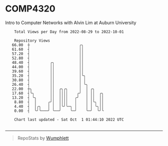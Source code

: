 # COMP4320
Intro to Computer Networks with Alvin Lim at Auburn University

```
    Total Views per Day from 2022-08-29 to 2022-10-01

    Repository Views
   66.00  ┼                      ╭╮
   61.60  ┤                      ││
   57.20  ┤                      ││
   52.80  ┤                      ││
   48.40  ┤         ╭╮           ││
   44.00  ┤         ││           ││
   39.60  ┤         ││           ││
   35.20  ┤         ││           │╰╮
   30.80  ┤         ││           │ │
   26.40  ┤         ││           │ ╰╮
   22.00  ┼╮        ││  ╭╮╭╮     │  │ ╭╮
   17.60  ┤╰╮       ││  ││││    ╭╯  │ ││  ╭╮
   13.20  ┤ ╰╮      ││  ││││   ╭╯   │ ││  ││
    8.80  ┤  │     ╭╯│  ││││   │    │ │╰╮ ││
    4.40  ┤  │╭╮   │ │  │╰╯╰─╮ │    │ │ ╰╮││
    0.00  ┤  ╰╯╰───╯ ╰──╯    ╰─╯    ╰─╯  ╰╯╰

    Chart last updated - Sat Oct  1 01:44:10 2022 UTC
    
```

---

> RepoStats by [Wumphlett](https://github.com/Wumphlett)
